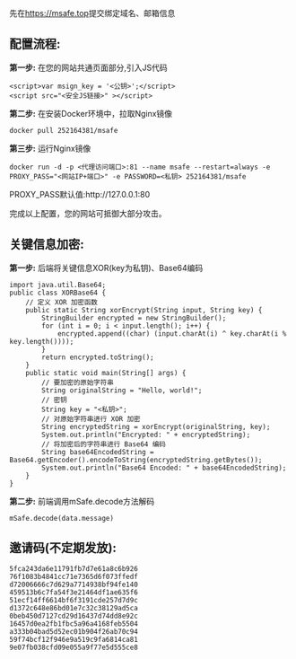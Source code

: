 <p>先在<a href='https://msafe.top'>https://msafe.top</a>提交绑定域名、邮箱信息</p>
<h2>配置流程:</h2>
                        <div class="step">
                            <strong>第一步:</strong> 在您的网站共通页面部分,引入JS代码
                            <pre><code>&lt;script&gt;var msign_key = '&lt;公钥&gt;';&lt;/script&gt;
&lt;script src="&lt;安全JS链接&gt;" &gt;&lt;/script&gt;</code></pre>
                        </div>
                        <div class="step">
                            <strong>第二步:</strong> 在安装Docker环境中，拉取Nginx镜像
                            <pre><code>docker pull 252164381/msafe</code></pre>
                        </div>
                        <div class="step">
                            <strong>第三步:</strong> 运行Nginx镜像
                            <pre><code>docker run -d -p &lt;代理访问端口&gt;:81 --name msafe --restart=always -e PROXY_PASS="&lt;网站IP+端口&gt;" -e PASSWORD=&lt;私钥&gt; 252164381/msafe</code></pre>
                        </div>
                        <p>PROXY_PASS默认值:http://127.0.0.1:80</p>
                        <p>完成以上配置，您的网站可抵御大部分攻击。</p>
<p></p>
<h2>关键信息加密:</h2>
                        <div class="step">
                            <strong>第一步:</strong> 后端将关键信息XOR(key为私钥)、Base64编码
                            <pre><code>import java.util.Base64;
public class XORBase64 {
    // 定义 XOR 加密函数
    public static String xorEncrypt(String input, String key) {
        StringBuilder encrypted = new StringBuilder();
        for (int i = 0; i < input.length(); i++) {
            encrypted.append((char) (input.charAt(i) ^ key.charAt(i % key.length())));
        }
        return encrypted.toString();
    }
    public static void main(String[] args) {
        // 要加密的原始字符串
        String originalString = "Hello, world!";
        // 密钥
        String key = "<私钥>";
        // 对原始字符串进行 XOR 加密
        String encryptedString = xorEncrypt(originalString, key);
        System.out.println("Encrypted: " + encryptedString);
        // 将加密后的字符串进行 Base64 编码
        String base64EncodedString = Base64.getEncoder().encodeToString(encryptedString.getBytes());
        System.out.println("Base64 Encoded: " + base64EncodedString);
    }
}
</code></pre>
                        </div>
                        </div>
                        <div class="step">
                            <strong>第二步:</strong> 前端调用mSafe.decode方法解码
                            <pre><code>mSafe.decode(data.message)</code></pre>
                        </div>
<h2>邀请码(不定期发放):</h2>
<pre><code>5fca243da6e11791fb7d7e61a8c6b926
76f1083b4841cc71e7365d6f073ffedf
d72006666c7d629a7714938bf94fe140
459513b6c7fa54f3e21464df1ae635f6
51ecf14ff6614bf6f3191cde257d7d9c
d1372c648e86bd01e7c32c38129ad5ca
0beb450d7127cd29d16437d74dd8e92c
16457d0ea2fb1fbc5a96a4168feb5504
a333b04bad5d52ec01b904f26ab70c94
59f74bcf12f946e9a519c9fa6814ca81
9e07fb038cfd09e055a9f77e5d555ce8
</code></pre>
